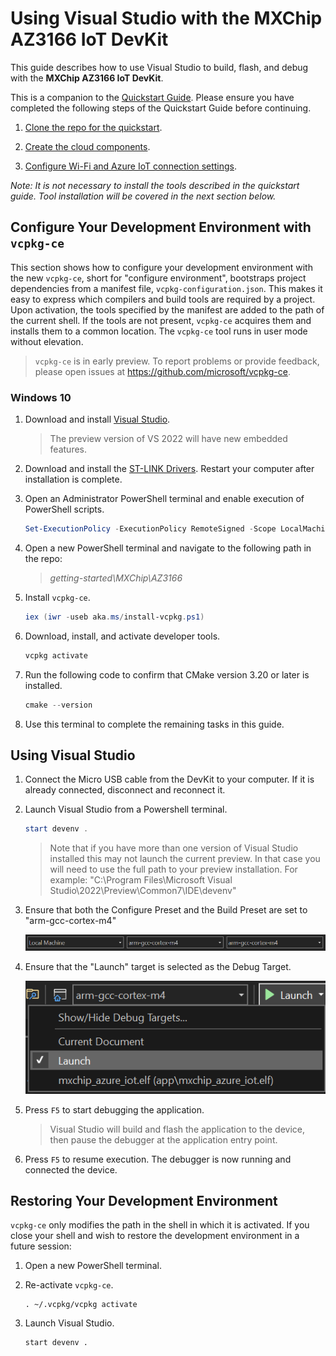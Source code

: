 # Using Visual Studio with the MXChip AZ3166 IoT DevKit

This guide describes how to use Visual Studio to build, flash, and debug with the **MXChip AZ3166 IoT DevKit**.

This is a companion to the [Quickstart Guide](https://docs.microsoft.com/en-us/azure/iot-develop/quickstart-devkit-mxchip-az3166). Please ensure you have completed the following steps of the Quickstart Guide before continuing.

1.	[Clone the repo for the quickstart](https://docs.microsoft.com/en-us/azure/iot-develop/quickstart-devkit-mxchip-az3166#clone-the-repo-for-the-quickstart).

1.	[Create the cloud components](https://docs.microsoft.com/en-us/azure/iot-develop/quickstart-devkit-mxchip-az3166#create-the-cloud-components).

1.	[Configure Wi-Fi and Azure IoT connection settings](https://docs.microsoft.com/en-us/azure/iot-develop/quickstart-devkit-mxchip-az3166#add-configuration).

 _*Note: It is not necessary to install the tools described in the quickstart guide. Tool installation will be covered in the next section below.*_

## Configure Your Development Environment with `vcpkg-ce`

This section shows how to configure your development environment with the new `vcpkg-ce`, short for "configure environment", bootstraps project dependencies from a manifest file, `vcpkg-configuration.json`. This makes it easy to express which compilers and build tools are required by a project. Upon activation, the tools specified by the manifest are added to the path of the current shell. If the tools are not present, `vcpkg-ce` acquires them and installs them to a common location. The `vcpkg-ce` tool runs in user mode without elevation.

> `vcpkg-ce` is in early preview. To report problems or provide feedback, please open issues at https://github.com/microsoft/vcpkg-ce.

### Windows 10

1. Download and install [Visual Studio](https://visualstudio.microsoft.com/downloads/). 

    > The preview version of VS 2022 will have new embedded features. 

1. Download and install the [ST-LINK Drivers](https://www.st.com/en/development-tools/stsw-link009.html). Restart your computer after installation is complete.

1. Open an Administrator PowerShell terminal and enable execution of PowerShell scripts.

    ```PowerShell
    Set-ExecutionPolicy -ExecutionPolicy RemoteSigned -Scope LocalMachine
    ```

1. Open a new PowerShell terminal and navigate to the following path in the repo:

    > *getting-started\MXChip\AZ3166*

1. Install `vcpkg-ce`.

    ```PowerShell
    iex (iwr -useb aka.ms/install-vcpkg.ps1)
    ```

1. Download, install, and activate developer tools.

    ```PowerShell
    vcpkg activate
    ```

1. Run the following code to confirm that CMake version 3.20 or later is installed.

    ```PowerShell
    cmake --version
    ```

1. Use this terminal to complete the remaining tasks in this guide.   

## Using Visual Studio

1. Connect the Micro USB cable from the DevKit to your computer. If it is already connected, disconnect and reconnect it.

1. Launch Visual Studio from a Powershell terminal.

    ```PowerShell
    start devenv .
    ```

    > Note that if you have more than one version of Visual Studio installed this may not launch the current preview. In that case you will need to use the full path to your preview installation. For example: 
    "C:\Program Files\Microsoft Visual Studio\2022\Preview\Common7\IDE\devenv"

1. Ensure that both the Configure Preset and the Build Preset are set to "arm-gcc-cortex-m4"
    
    ![configuration-choice](../../docs/media/vs-preset-configuration-m4.png)

1. Ensure that the "Launch" target is selected as the Debug Target.
    
    ![debug-target-choice](../../docs/media/vs-debug-target-az3166.png)

1. Press `F5` to start debugging the application.

    > Visual Studio will build and flash the application to the device, then pause the debugger at the application entry point.

1. Press `F5` to resume execution. The debugger is now running and connected the device.

## Restoring Your Development Environment

`vcpkg-ce` only modifies the path in the shell in which it is activated. If you close your shell and wish to restore the development environment in a future session:

1. Open a new PowerShell terminal.

1. Re-activate `vcpkg-ce`.

    ```Shell
    . ~/.vcpkg/vcpkg activate
    ```

1. Launch Visual Studio.

    ```Shell
    start devenv .
    ```
